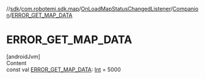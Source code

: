 //[sdk](../../../../index.md)/[com.robotemi.sdk.map](../../index.md)/[OnLoadMapStatusChangedListener](../index.md)/[Companion](index.md)/[ERROR_GET_MAP_DATA](-e-r-r-o-r_-g-e-t_-m-a-p_-d-a-t-a.md)



# ERROR_GET_MAP_DATA  
[androidJvm]  
Content  
const val [ERROR_GET_MAP_DATA](-e-r-r-o-r_-g-e-t_-m-a-p_-d-a-t-a.md): [Int](https://kotlinlang.org/api/latest/jvm/stdlib/kotlin/-int/index.html) = 5000  



